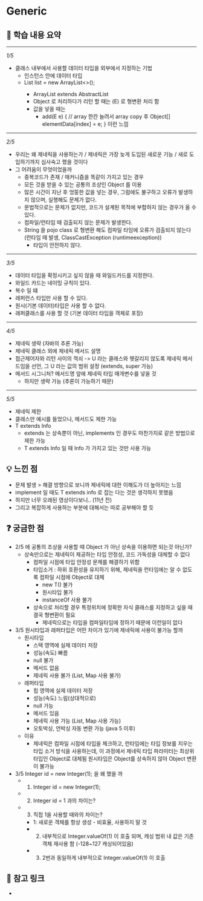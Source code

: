 # Generic

## 📌 학습 내용 요약
***
*1/5*
- 클래스 내부에서 사용할 데이터 타입을 외부에서 지정하는 기법
  - 인스턴스 안에 데이터 타입
  - List<String> list = new ArrayList<>();
    - ArrayList<E> extends AbstractList<E>
    - Object 로 처리하다가 리턴 할 때는 (E) 로 형변환 처리 함
    - 값을 넣을 때는
      - add(E e) { 
          // array 한칸 늘려서 array copy 후
        Object[] elementData[index] = e;
      } 이런 느낌
***
*2/5*
- 우리는 왜 제네릭을 사용하는가 / 제네릭은 가장 늦게 도입된 새로운 기능 / 새로 도입하기까지 심사숙고 했을 것이다
- 그 어려움이 무엇이었을까
  - 중복코드가 존재 / 매커니즘을 똑같이 가지고 있는 경우
  - 모든 것을 받을 수 있는 공통의 조상인 Object 를 이용
  - 많은 시간이 지난 후 엉뚱한 값을 넣는 경우, 그럼에도 불구하고 오류가 발생하지 않으며, 실행해도 문제가 없다.
  - 문법적으로는 문제가 없지만, 코드가 설계된 목적에 부합하지 않는 경우가 올 수 있다.
  - 컴파일/런타임 때 검출되지 않는 문제가 발생한다.
  - String 을 pojo class 로 형변환 해도 컴파일 타임에 오류가 검출되지 않는다 (런타임 때 발생, ClassCastException (runtimeexception))
    - 타입이 안전하지 않다.
***
*3/5*
- 데이터 타입을 확정시키고 싶지 않을 때 와일드카드를 지정한다.
- 와일드 카드는 네이밍 규칙이 있다.
- 복수 일 떄
- 레퍼런스 타입만 사용 할 수 있다.
- 원시(기본 데이터)타입은 사용 할 수 없다.
- 래퍼클래스를 사용 할 것 (기본 데이터 타입을 객체로 포장)
 
***
*4/5*
- 제네릭 생략 (자바의 추론 가능)
- 제네릭 클래스 외에 제네릭 메서드 설명
- 접근제어자와 리턴 사이의 꺽쇠 -> U 라는 클래스와 헷갈리지 않도록 제네릭 메서드임을 선언, 그 U 라는 값의 범위 설정 (extends, super 가능)
- 메서드 시그니처? 메서드명 앞에 제네릭 타입 매개변수를 넣을 것
  - 하지만 생략 가능 (추론이 가능하기 때문)
***
*5/5*
- 제네릭 제한
- 클래스만 예시를 들었으나, 메서드도 제한 가능
- T extends Info
  - extends 는 상속뿐이 아닌, implements 인 경우도 마찬가지로 같은 방법으로 제한 가능 
  - T extends Info 일 때 Info 가 가지고 있는 것만 사용 가능


## 💡 느낀 점
- 문제 발생 > 해결 방향으로 보니까 제네릭에 대한 이해도가 더 높아지는 느낌
- implement 일 때도 T extends info 로 잡는 다는 것은 생각하지 못했음
- 하지만 너무 오래된 영상이다보니.. (11년 전)
- 그리고 복잡하게 사용하는 부분에 대해서는 따로 공부해야 할 듯

## ❓ 궁금한 점
- 2/5 에 공통의 조상을 사용할 때 Object 가 아닌 상속을 이용하면 되는것 아닌가?
  - 상속만으로는 제네릭이 제공하는 타입 안정성, 코드 가독성을 대체할 수 없다
    - 컴파일 시점에 타입 안정성 문제를 해결하기 위함
    - 타입소거 : 하위 호환성을 유지하기 위해, 제네릭을 런타임에는 알 수 없도록 컴파일 시점에 Object로 대체
      - new T() 불가
      - 원시타입 불가
      - instanceOf 사용 불가
    - 상속으로 처리할 경우 특정위치에 정확한 자식 클래스를 지정하고 싶을 때 결국 형변환이 필요
      - 제네릭으로는 타입을 컴파일타임에 정하기 때문에 이런일이 없다
- 3/5 원시타입과 래퍼타입은 어떤 차이가 있기에 제네릭에 사용이 불가능 할까
  - 원시타입
    - 스택 영역에 실제 데이터 저장
    - 성능(속도) 빠름
    - null 불가
    - 메서드 없음
    - 제네릭 사용 불가 (List, Map 사용 불가)
  - 래퍼타입
    - 힙 영역에 실제 데이터 저장
    - 성능(속도) 느림(상대적으로)
    - null 가능
    - 메서드 있음
    - 제네릭 사용 가능 (List, Map 사용 가능)
    - 오토박싱, 언박싱 자동 변환 가능 (java 5 이후)
  - 이유
    - 제네릭은 컴파일 시점에 타입을 체크하고, 런타임에는 타입 정보를 지우는 타입 소거 방식을 사용하는데,
      이 과정에서 제네릭 타입 파라미터는 최상위 타입인 Object로 대체됨
      원시타입은 Object를 상속하지 않아 Object 변환이 불가능
- 3/5 Integer id = new Integer(1); 을 왜 했을 까
  - 1. Integer id = new Integer(1);
  - 2. Integer id = 1 과의 차이는?
  - 3. 직접 1을 사용할 때와의 차이는?
    - 1: 새로운 객체를 항상 생성 - 비효율, 사용하지 말 것
    - 2. 내부적으로 Integer.valueOf(1) 이 호출 되며, 캐싱 범위 내 값은 기존 객체 재사용 함 (-128~127 캐싱되어있음)
    - 3. 2번과 동일하게 내부적으로 Integer.valueOf(1) 이 호출

## 🔗 참고 링크
- 
